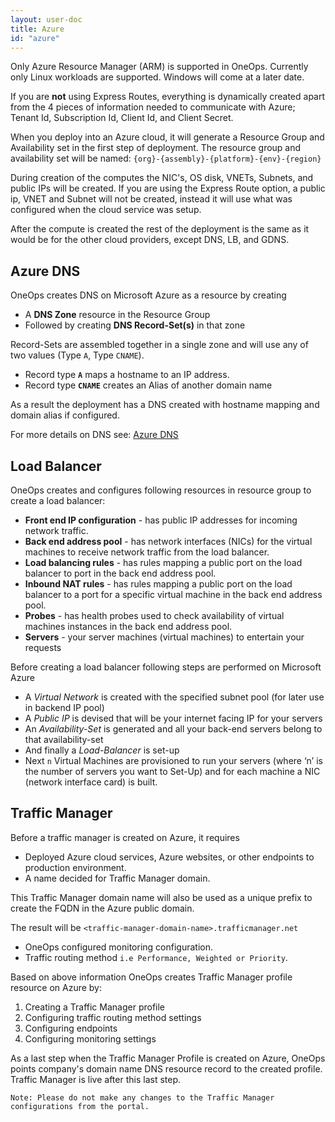 ```yaml
---
layout: user-doc
title: Azure
id: "azure"
---
```


Only Azure Resource Manager (ARM) is supported in OneOps. Currently only Linux workloads are supported. Windows will come at a later date.  
 

If you are **not** using Express Routes, everything is dynamically created apart from the 4 pieces of information needed to communicate with Azure; Tenant Id, Subscription Id, Client Id, and Client Secret.  


When you deploy into an Azure cloud, it will generate a Resource Group and Availability set in the first step of deployment. The resource group and availability set will be named: `{org}-{assembly}-{platform}-{env}-{region}`  


During creation of the computes the NIC's, OS disk, VNETs, Subnets, and public IPs will be created. If you are using the Express Route option, a public ip, VNET and Subnet will not be created, instead it will use what was configured when the cloud service was setup.  


After the compute is created the rest of the deployment is the same as it would be for the other cloud providers, except DNS, LB, and GDNS.  
 
## Azure DNS
 
OneOps creates DNS on Microsoft Azure as a resource by creating


* A **DNS Zone** resource in the Resource Group
* Followed by creating **DNS Record-Set(s)** in that zone

Record-Sets are assembled together in a single zone and will use any of two values (Type `A`,  Type `CNAME`).


* Record type **`A`** maps a hostname to an IP address.
* Record type **`CNAME`** creates an Alias of another domain name 

As a result the deployment has a DNS created with hostname mapping and domain alias if configured.

For more details on DNS see: <a href="/user/howto/add-cname-azure.html">Azure DNS</a>  
 
## Load Balancer
 
OneOps creates and configures following resources in resource group to create a load balancer:


* **Front end IP configuration** - has public IP addresses for incoming network traffic.
* **Back end address pool** - has network interfaces (NICs) for the virtual machines to receive network traffic from the load balancer.
* **Load balancing rules** - has rules mapping a public port on the load balancer to port in the back end address pool. 
* **Inbound NAT rules** - has rules mapping a public port on the load balancer to a port for a specific virtual machine in the back end address pool.
* **Probes** - has health probes used to check availability of virtual machines instances in the back end address pool.
* **Servers** - your server machines (virtual machines) to entertain your requests

Before creating a load balancer following steps are performed on Microsoft Azure


* A *Virtual Network* is created with the specified subnet pool (for later use in backend IP pool) 
* A *Public IP* is devised that will be your internet facing IP for your servers
* An *Availability-Set* is generated and all your back-end servers belong to that availability-set
* And finally a *Load-Balancer* is set-up
* Next `n` Virtual Machines are provisioned to run your servers (where ‘n’ is the number of servers you want to Set-Up) and for each machine a NIC (network interface card) is built.
 
## Traffic Manager

Before a traffic manager is created on Azure, it requires 


* Deployed Azure cloud services, Azure websites, or other endpoints to production environment.
* A name decided for Traffic Manager domain.

This Traffic Manager domain name will also be used as a unique prefix to create the FQDN in the Azure public domain.

The result will be `<traffic-manager-domain-name>.trafficmanager.net`


* OneOps configured monitoring configuration.
* Traffic routing method `i.e Performance, Weighted or Priority`.

Based on above information OneOps creates Traffic Manager profile resource on Azure by:


1. Creating a Traffic Manager profile
2. Configuring traffic routing method settings
3. Configuring endpoints
4. Configuring monitoring settings

As a last step when the Traffic Manager Profile is created on Azure, OneOps points company's domain name DNS resource record to the created profile. Traffic Manager is live after this last step. 

`Note: Please do not make any changes to the Traffic Manager configurations from the portal.`